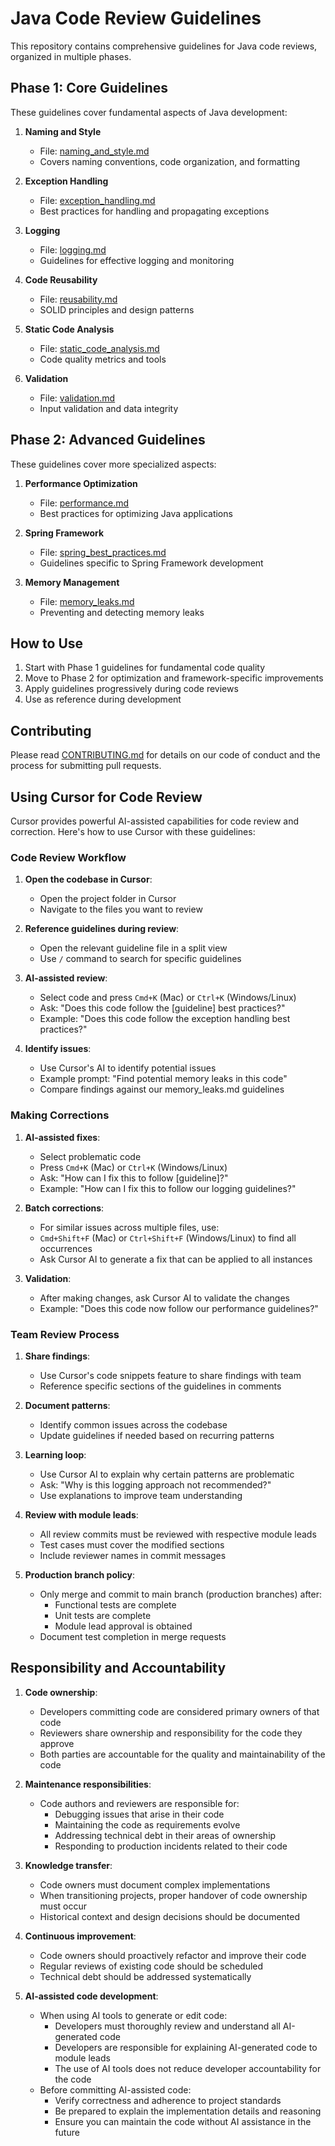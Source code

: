 # Java Code Review Guidelines

This repository contains comprehensive guidelines for Java code reviews, organized in multiple phases.

## Phase 1: Core Guidelines

These guidelines cover fundamental aspects of Java development:

1. **Naming and Style**
   - File: [naming_and_style.md](naming_and_style.md)
   - Covers naming conventions, code organization, and formatting

2. **Exception Handling**
   - File: [exception_handling.md](exception_handling.md)
   - Best practices for handling and propagating exceptions

3. **Logging**
   - File: [logging.md](logging.md)
   - Guidelines for effective logging and monitoring

4. **Code Reusability**
   - File: [reusability.md](reusability.md)
   - SOLID principles and design patterns

5. **Static Code Analysis**
   - File: [static_code_analysis.md](static_code_analysis.md)
   - Code quality metrics and tools

6. **Validation**
   - File: [validation.md](validation.md)
   - Input validation and data integrity

## Phase 2: Advanced Guidelines

These guidelines cover more specialized aspects:

1. **Performance Optimization**
   - File: [performance.md](performance.md)
   - Best practices for optimizing Java applications

2. **Spring Framework**
   - File: [spring_best_practices.md](spring_best_practices.md)
   - Guidelines specific to Spring Framework development

3. **Memory Management**
   - File: [memory_leaks.md](memory_leaks.md)
   - Preventing and detecting memory leaks

## How to Use

1. Start with Phase 1 guidelines for fundamental code quality
2. Move to Phase 2 for optimization and framework-specific improvements
3. Apply guidelines progressively during code reviews
4. Use as reference during development

## Contributing

Please read [CONTRIBUTING.md](CONTRIBUTING.md) for details on our code of conduct and the process for submitting pull requests.

## Using Cursor for Code Review

Cursor provides powerful AI-assisted capabilities for code review and correction. Here's how to use Cursor with these guidelines:

### Code Review Workflow

1. **Open the codebase in Cursor**:
   - Open the project folder in Cursor
   - Navigate to the files you want to review

2. **Reference guidelines during review**:
   - Open the relevant guideline file in a split view
   - Use `/` command to search for specific guidelines

3. **AI-assisted review**:
   - Select code and press `Cmd+K` (Mac) or `Ctrl+K` (Windows/Linux)
   - Ask: "Does this code follow the [guideline] best practices?"
   - Example: "Does this code follow the exception handling best practices?"

4. **Identify issues**:
   - Use Cursor's AI to identify potential issues
   - Example prompt: "Find potential memory leaks in this code"
   - Compare findings against our memory_leaks.md guidelines

### Making Corrections

1. **AI-assisted fixes**:
   - Select problematic code
   - Press `Cmd+K` (Mac) or `Ctrl+K` (Windows/Linux)
   - Ask: "How can I fix this to follow [guideline]?"
   - Example: "How can I fix this to follow our logging guidelines?"

2. **Batch corrections**:
   - For similar issues across multiple files, use:
   - `Cmd+Shift+F` (Mac) or `Ctrl+Shift+F` (Windows/Linux) to find all occurrences
   - Ask Cursor AI to generate a fix that can be applied to all instances

3. **Validation**:
   - After making changes, ask Cursor AI to validate the changes
   - Example: "Does this code now follow our performance guidelines?"

### Team Review Process

1. **Share findings**:
   - Use Cursor's code snippets feature to share findings with team
   - Reference specific sections of the guidelines in comments

2. **Document patterns**:
   - Identify common issues across the codebase
   - Update guidelines if needed based on recurring patterns

3. **Learning loop**:
   - Use Cursor AI to explain why certain patterns are problematic
   - Ask: "Why is this logging approach not recommended?"
   - Use explanations to improve team understanding

4. **Review with module leads**:
   - All review commits must be reviewed with respective module leads
   - Test cases must cover the modified sections
   - Include reviewer names in commit messages

5. **Production branch policy**:
   - Only merge and commit to main branch (production branches) after:
     - Functional tests are complete
     - Unit tests are complete
     - Module lead approval is obtained
   - Document test completion in merge requests

## Responsibility and Accountability

1. **Code ownership**:
   - Developers committing code are considered primary owners of that code
   - Reviewers share ownership and responsibility for the code they approve
   - Both parties are accountable for the quality and maintainability of the code

2. **Maintenance responsibilities**:
   - Code authors and reviewers are responsible for:
     - Debugging issues that arise in their code
     - Maintaining the code as requirements evolve
     - Addressing technical debt in their areas of ownership
     - Responding to production incidents related to their code

3. **Knowledge transfer**:
   - Code owners must document complex implementations
   - When transitioning projects, proper handover of code ownership must occur
   - Historical context and design decisions should be documented

4. **Continuous improvement**:
   - Code owners should proactively refactor and improve their code
   - Regular reviews of existing code should be scheduled
   - Technical debt should be addressed systematically

5. **AI-assisted code development**:
   - When using AI tools to generate or edit code:
     - Developers must thoroughly review and understand all AI-generated code
     - Developers are responsible for explaining AI-generated code to module leads
     - The use of AI tools does not reduce developer accountability for the code
   - Before committing AI-assisted code:
     - Verify correctness and adherence to project standards
     - Be prepared to explain the implementation details and reasoning
     - Ensure you can maintain the code without AI assistance in the future
